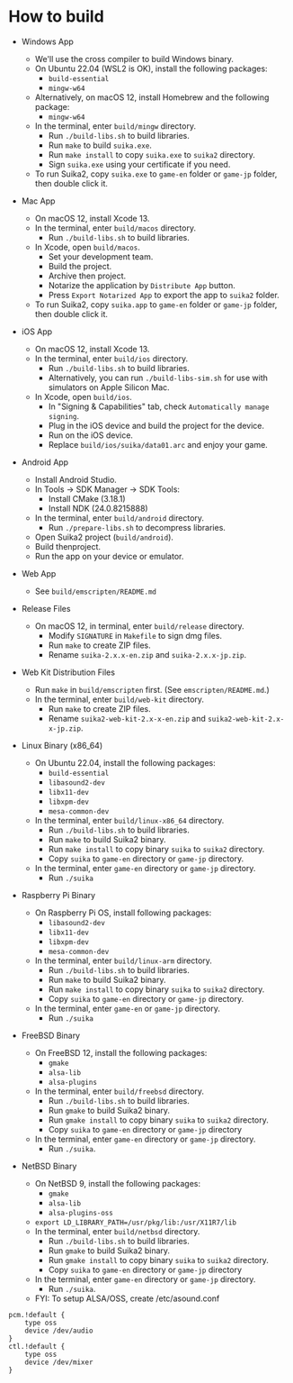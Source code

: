 How to build
============

* Windows App
    * We'll use the cross compiler to build Windows binary.
    * On Ubuntu 22.04 (WSL2 is OK), install the following packages:
        * `build-essential`
        * `mingw-w64`
    * Alternatively, on macOS 12, install Homebrew and the following package:
        * `mingw-w64`
    * In the terminal, enter `build/mingw` directory.
        * Run `./build-libs.sh` to build libraries.
        * Run `make` to build `suika.exe`.
        * Run `make install` to copy `suika.exe` to `suika2` directory.
        * Sign `suika.exe` using your certificate if you need.
    * To run Suika2, copy `suika.exe` to `game-en` folder or `game-jp` folder, then double click it.

* Mac App
    * On macOS 12, install Xcode 13.
    * In the terminal, enter `build/macos` directory.
        * Run `./build-libs.sh` to build libraries.
    * In Xcode, open `build/macos`.
        * Set your development team.
        * Build the project.
        * Archive then project.
        * Notarize the application by `Distribute App` button.
        * Press `Export Notarized App` to export the app to `suika2` folder.
    * To run Suika2, copy `suika.app` to `game-en` folder or `game-jp` folder, then double click it.

* iOS App
    * On macOS 12, install Xcode 13.
    * In the terminal, enter `build/ios` directory.
        * Run `./build-libs.sh` to build libraries.
        * Alternatively, you can run `./build-libs-sim.sh` for use with simulators on Apple Silicon Mac.
    * In Xcode, open `build/ios`.
        * In "Signing & Capabilities" tab, check `Automatically manage signing`.
        * Plug in the iOS device and build the project for the device.
        * Run on the iOS device.
        * Replace `build/ios/suika/data01.arc` and enjoy your game.

* Android App
    * Install Android Studio.
    * In Tools -> SDK Manager -> SDK Tools:
        * Install CMake (3.18.1)
        * Install NDK (24.0.8215888)
    * In the terminal, enter `build/android` directory.
        * Run `./prepare-libs.sh` to decompress libraries.
    * Open Suika2 project (`build/android`).
    * Build thenproject.
    * Run the app on your device or emulator.

* Web App
    * See `build/emscripten/README.md`

* Release Files
    * On macOS 12, in terminal, enter `build/release` directory.
       * Modify `SIGNATURE` in `Makefile` to sign dmg files.
       * Run `make` to create ZIP files.
       * Rename `suika-2.x.x-en.zip` and `suika-2.x.x-jp.zip`.

* Web Kit Distribution Files
    * Run `make` in `build/emscripten` first. (See `emscripten/README.md`.)
    * In the terminal, enter `build/web-kit` directory.
        * Run `make` to create ZIP files.
        * Rename `suika2-web-kit-2.x-x-en.zip` and `suika2-web-kit-2.x-x-jp.zip`.

* Linux Binary (x86_64)
    * On Ubuntu 22.04, install the following packages:
        * `build-essential`
        * `libasound2-dev`
        * `libx11-dev`
        * `libxpm-dev`
        * `mesa-common-dev`
    * In the terminal, enter `build/linux-x86_64` directory.
        * Run `./build-libs.sh` to build libraries.
        * Run `make` to build Suika2 binary.
        * Run `make install` to copy binary `suika` to `suika2` directory.
        * Copy `suika` to `game-en` directory or `game-jp` directory.
    * In the terminal, enter `game-en` directory or `game-jp` directory.
        * Run `./suika`

* Raspberry Pi Binary
    * On Raspberry Pi OS, install following packages:
        * `libasound2-dev`
        * `libx11-dev`
        * `libxpm-dev`
        * `mesa-common-dev`
    * In the terminal, enter `build/linux-arm` directory.
        * Run `./build-libs.sh` to build libraries.
        * Run `make` to build Suika2 binary.
        * Run `make install` to copy binary `suika` to `suika2` directory.
        * Copy `suika` to `game-en` directory or `game-jp` directory.
    * In the terminal, enter `game-en` or `game-jp` directory.
        * Run `./suika`

* FreeBSD Binary
    * On FreeBSD 12, install the following packages:
        * `gmake`
        * `alsa-lib`
        * `alsa-plugins`
    * In the terminal, enter `build/freebsd` directory.
        * Run `./build-libs.sh` to build libraries.
        * Run `gmake` to build Suika2 binary.
        * Run `gmake install` to copy binary `suika` to `suika2` directory.
        * Copy `suika` to `game-en` directory or `game-jp` directory
    * In the terminal, enter `game-en` directory or `game-jp` directory.
        * Run `./suika`.

* NetBSD Binary
    * On NetBSD 9, install the following packages:
        * `gmake`
        * `alsa-lib`
        * `alsa-plugins-oss`
    * `export LD_LIBRARY_PATH=/usr/pkg/lib:/usr/X11R7/lib`
    * In the terminal, enter `build/netbsd` directory.
        * Run `./build-libs.sh` to build libraries.
        * Run `gmake` to build Suika2 binary.
        * Run `gmake install` to copy binary `suika` to `suika2` directory.
        * Copy `suika` to `game-en` directory or `game-jp` directory
    * In the terminal, enter `game-en` directory or `game-jp` directory.
        * Run `./suika`.
    * FYI: To setup ALSA/OSS, create /etc/asound.conf
```
pcm.!default {
    type oss
    device /dev/audio
}
ctl.!default {
    type oss
    device /dev/mixer
}
```
